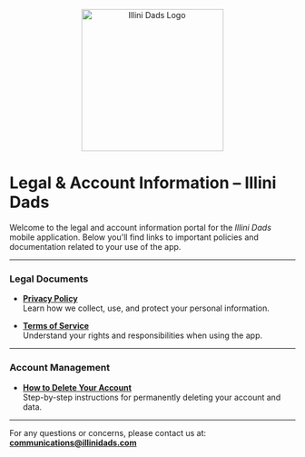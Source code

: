 <p align="center">
  <img src="https://i.imgur.com/0FHQKN4.png" alt="Illini Dads Logo" width="250"/>
</p>

# Legal & Account Information – Illini Dads

Welcome to the legal and account information portal for the _Illini Dads_ mobile application. Below you'll find links to important policies and documentation related to your use of the app.

---

### Legal Documents

- **[Privacy Policy](https://illini-dads.github.io/ida-app/privacy_policy)**  
  Learn how we collect, use, and protect your personal information.

- **[Terms of Service](https://illini-dads.github.io/ida-app/terms_of_service)**  
  Understand your rights and responsibilities when using the app.

---

### Account Management

- **[How to Delete Your Account](https://illini-dads.github.io/ida-app/account_deletion)**  
  Step-by-step instructions for permanently deleting your account and data.

---

For any questions or concerns, please contact us at:  
**communications@illinidads.com**
